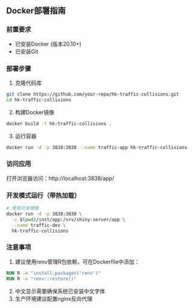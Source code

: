 ## Docker部署指南

### 前置要求
- 已安装Docker (版本20.10+)
- 已安装Git

### 部署步骤

1. 克隆代码库
```bash
git clone https://github.com/your-repo/hk-traffic-collisions.git
cd hk-traffic-collisions
```

2. 构建Docker镜像
```bash
docker build -t hk-traffic-collisions .
```

3. 运行容器
```bash
docker run -d -p 3838:3838 --name traffic-app hk-traffic-collisions
```

### 访问应用
打开浏览器访问：http://localhost:3838/app/

### 开发模式运行（带热加载）
```bash
# 使用开发镜像
docker run -d -p 3838:3838 \
  -v $(pwd)/inst/app:/srv/shiny-server/app \
  --name traffic-dev \
  hk-traffic-collisions
```

### 注意事项
1. 建议使用renv管理R包依赖，可在Dockerfile中添加：
```dockerfile
RUN R -e "install.packages('renv')"
RUN R -e "renv::restore()"
```
2. 中文显示需要确保系统已安装中文字体
3. 生产环境建议配置nginx反向代理



